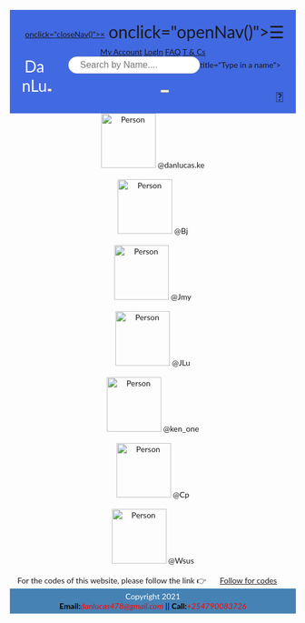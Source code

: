 
<!DOCTYPE html>
<html>
<style>
body {
    margin: 1px;
    font-family: 'Lato', sans-serif;
}

.overlay {
   height: 100%;
   width: 0;
   position: fixed;
   z-index: 1;
   top: 0;
   left: 0;
   background-color: red;
   background-color: green;
   overflow-x: hidden;
   transition: 0.5s;
}

.overlay-content {
    position: relative;
    top: 10%;
    width: 100%;
    text-align: right;
    margin-top: 20px;
    
}

.overlay a {
    padding: 8px;
    text-decoration: none;
    font-size: 36px;
    color: none;
    display: block;
    
}

.overlay a:hover, .overlay a:focus {
    color: #f1f1f1;
}

.overlay .closebtn {
    position: absolute;
    top: 20px;
    right: 45px;
    font-size: 60px;
}

/* When the height of the screen is less than
450 pixels, this will change the font-size of
the links and position the close button again,
so they don't overlap */ 

@media screen and (max-height:450px){
  .overlay a {font-size: 20px}
  .overlay .closebtn {
    font-size: 40px;
    top: 15px;
    right: 35px;
  }
}
#myInput {
  background-image:none;
  background-position: 10px 12px;
  background-repeat: no-repeat;
  box-sizing: border-box;
  width: 50%;
  font-size: 16px;
  padding: 5px 5px 5px 20px;
  border: 1px solid #ddd;
  margin-bottom: 12px;
  border-radius: 50px;
  margin-left: 30px;
}
#Fb{
  float: left;
  width: 10%;
  font-size: 200%;
  color:white;
  margin: 0 0 0 0;
} 
.Dan{
  background-color: royalblue;
  padding: 20px;
  margin:0;

}
footer {
    background-color:steelblue;
    color:white;
    clear:both;
    text-align:center;
    padding:5px;   
    transition: 0.5s; 
}

.chip {
    display: inline-block;
    padding: 0 25px;
    height: 50px;
    font-size: 16px;
    line-height: 50px;
    border-radius: 25px;
    background-color: #f1f1f1;
    border: 10px;
    margin: 10px;
}

.chip img {
    float: left;
    margin: 0 10px 0 -25px;
    height: 50px;
    width: 50px;
    border-radius: 50%;
}

.search{
  text-align: center;
}

.chat{
  text-align:left;
}

.btn{
   background-color: red;
   color:white;
  
}

.fa{
  background-color: red;
  color: white;
}




</style>
<heade>

   <meta name="viewport" content="width=device-width, initial-scale=1">
<link rel="stylesheet" href="https://cdnjs.cloudflare.com/ajax/libs/font-awesome/4.7.0/css/font-awesome.min.css">

</head>
<body>
<header>
<section class="Dan">
<span style="font-size:30px;float:right;margin-bottom:1px;cursor:
pointer"

onclick="openNav()">&#9776;
</span>
<div id="myNav" class="overlay">
  <a href="javascript:void(0)" class=
  "closebtn"

  onclick="closeNav()">&times;</a>
  <div class="overlay-content">
    <a href="myaccount.html">My Account</a>
    <a href="login.html">LogIn</a>
    <a href="faq.html">FAQ</a>
    <a href="rules.html">T & Cs</a>
  </div>
</div>

<div class="chat"
<h2 id="Fb">DanLu</h2>
</div>



<div class="search">
<input type="text" id="myInput"
onkeyup="myFunction()" placeholder=
"Search by Name...."

title="Type in a name">

</div>




<buton><i style="font-size:24px;margin-right: 2px; padding: 0 0 0; color:none; float:right;" class="fa">&#xf0f3;</i></button>


<button style="padding: 2px 2px 0;float:left;margin-right: 2px;margin-bottom:5px;" class="btn"><i class="fa fa-home"></i></button>




<button style="margin:2px 100px 2px 100px;" class="btn"><i class="fa fa-archive"></i></button>

<script>
function openNav() {
 document.getElementById("myNav")
 .style.width = "100%";
}

function closeNav() {
 document.getElementById("myNav")
 .style.width = "0%";
}

</script>
</section>
<heade>

<div class="chip">
  <img src="images/danlucas.jpg" alt="Person"
  width="96" height="96">
  @danlucas.ke
</div>

<br>
<div class="chip">
  <img src="images/babajay.jpg" alt="Person"
  width="96" height="96">
  @Bj
</div>
<br>

<div class="chip">
  <img src="images/house1.jpg" alt="Person"
  width="96" height="96">
  @Jmy
</div>

<br>

<div class="chip">
  <img src="images/mumjay.jpg" alt="Person"
  width="96" height="96">
  @JLu
</div>
<br>

<div class="chip">
  <img src="images/family.jpg" alt="Person"
  width="96" height="96">
  @ken_one
</div>

<br>

<div class="chip">
  <img src="images/family2.jpg" alt="Person"
  width="96" height="96">
  @Cp
</div>

<br>

<div class="chip">
  <img src="images/mumjayshos.jpg" alt="Person"
  width="96" height="96">
  @Wsus
</div>

<br>
<div class=danlu>
For the codes of this website, please follow the link 👉
<a style="border:10px; margin: 10px; padding: 10px;"rel href="https://www.facebook.com/danlucas.ke/"> Follow for codes</a>

</div>

<footer>
Copyright  2021<br><a style="text-decoration: none;"><b style="color:black;">Email:</b><i style="color:red;">danlucas478@gmail.com</i></a>
<b style="color: blue;">||</b> 
<a style="text-decoration: none;color: red;" href="#"><b style="color:black;">Call:</b><i style="color:red;">+254790083726</i></a>

</footer>


</body>
</html>
